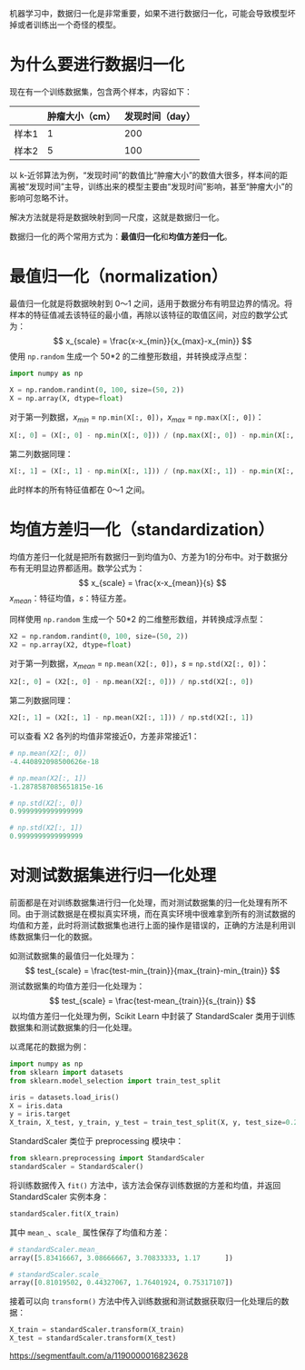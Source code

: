 机器学习中，数据归一化是非常重要，如果不进行数据归一化，可能会导致模型坏掉或者训练出一个奇怪的模型。

# 为什么要进行数据归一化

现在有一个训练数据集，包含两个样本，内容如下：

|       | 肿瘤大小（cm） | 发现时间（day） |
| :---: | -------------- | --------------- |
| 样本1 | 1              | 200             |
| 样本2 | 5              | 100             |

以 k-近邻算法为例，“发现时间”的数值比“肿瘤大小”的数值大很多，样本间的距离被“发现时间”主导，训练出来的模型主要由“发现时间”影响，甚至“肿瘤大小”的影响可忽略不计。

解决方法就是将是数据映射到同一尺度，这就是数据归一化。

数据归一化的两个常用方式为：**最值归一化**和**均值方差归一化**。

# 最值归一化（normalization）

最值归一化就是将数据映射到 0～1 之间，适用于数据分布有明显边界的情况。将样本的特征值减去该特征的最小值，再除以该特征的取值区间，对应的数学公式为：
$$
x_{scale} = \frac{x-x_{min}}{x_{max}-x_{min}}
$$
使用 `np.random` 生成一个 50*2 的二维整形数组，并转换成浮点型：

```python
import numpy as np

X = np.random.randint(0, 100, size=(50, 2))
X = np.array(X, dtype=float)
```

对于第一列数据，$x_{min}$ = `np.min(X[:, 0])`，$x_{max}$ = `np.max(X[:, 0])`：

```python
X[:, 0] = (X[:, 0] - np.min(X[:, 0])) / (np.max(X[:, 0]) - np.min(X[:, 0]))
```

第二列数据同理：

```python
X[:, 1] = (X[:, 1] - np.min(X[:, 1])) / (np.max(X[:, 1]) - np.min(X[:, 1]))
```

此时样本的所有特征值都在 0～1 之间。

# 均值方差归一化（standardization）

​		均值方差归一化就是把所有数据归一到均值为0、方差为1的分布中。对于数据分布有无明显边界都适用。数学公式为：
$$
x_{scale} = \frac{x-x_{mean}}{s}
$$
$x_{mean}$：特征均值，$s$：特征方差。

同样使用 `np.random` 生成一个 50*2 的二维整形数组，并转换成浮点型：

```python
X2 = np.random.randint(0, 100, size=(50, 2))
X2 = np.array(X2, dtype=float)
```

对于第一列数据，$x_{mean}$ = `np.mean(X2[:, 0])`，$s$ = `np.std(X2[:, 0])`：

```python
X2[:, 0] = (X2[:, 0] - np.mean(X2[:, 0])) / np.std(X2[:, 0])
```

第二列数据同理：

```python
X2[:, 1] = (X2[:, 1] - np.mean(X2[:, 1])) / np.std(X2[:, 1])
```

可以查看 X2 各列的均值非常接近0，方差非常接近1：

```python
# np.mean(X2[:, 0])
-4.440892098500626e-18

# np.mean(X2[:, 1])
-1.2878587085651815e-16

# np.std(X2[:, 0])
0.9999999999999999

# np.std(X2[:, 1])
0.9999999999999999
```

# 对测试数据集进行归一化处理

前面都是在对训练数据集进行归一化处理，而对测试数据集的归一化处理有所不同。由于测试数据是在模拟真实环境，而在真实环境中很难拿到所有的测试数据的均值和方差，此时将测试数据集也进行上面的操作是错误的，正确的方法是利用训练数据集归一化的数据。

如测试数据集的最值归一化处理为：
$$
test_{scale} = \frac{test-min_{train}}{max_{train}-min_{train}}
$$
测试数据集的均值方差归一化处理为：
$$
test_{scale} = \frac{test-mean_{train}}{s_{train}}
$$
​	以均值方差归一化处理为例，Scikit Learn 中封装了 StandardScaler 类用于训练数据集和测试数据集的归一化处理。

以鸢尾花的数据为例：

```python
import numpy as np
from sklearn import datasets
from sklearn.model_selection import train_test_split

iris = datasets.load_iris()
X = iris.data
y = iris.target
X_train, X_test, y_train, y_test = train_test_split(X, y, test_size=0.2)
```

StandardScaler 类位于 preprocessing 模块中：

```python
from sklearn.preprocessing import StandardScaler
standardScaler = StandardScaler()
```

将训练数据传入 `fit()` 方法中，该方法会保存训练数据的方差和均值，并返回 StandardScaler 实例本身：

```python
standardScaler.fit(X_train)
```

其中 `mean_`、`scale_` 属性保存了均值和方差：

```python
# standardScaler.mean_
array([5.83416667, 3.08666667, 3.70833333, 1.17      ])

# standardScaler.scale_
array([0.81019502, 0.44327067, 1.76401924, 0.75317107])
```

接着可以向 `transform()` 方法中传入训练数据和测试数据获取归一化处理后的数据：

```python
X_train = standardScaler.transform(X_train)
X_test = standardScaler.transform(X_test)
```

https://segmentfault.com/a/1190000016823628